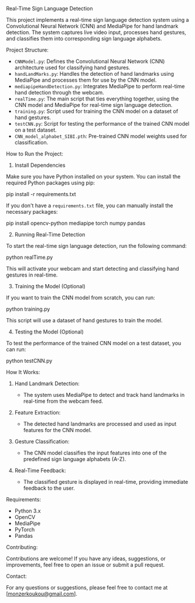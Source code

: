 Real-Time Sign Language Detection

This project implements a real-time sign language detection system using a Convolutional Neural Network (CNN) and MediaPipe for hand landmark detection. The system captures live video input, processes hand gestures, and classifies them into corresponding sign language alphabets.

Project Structure:

- `CNNModel.py`: Defines the Convolutional Neural Network (CNN) architecture used for classifying hand gestures.
- `handLandMarks.py`: Handles the detection of hand landmarks using MediaPipe and processes them for use by the CNN model.
- `mediapipeHandDetection.py`: Integrates MediaPipe to perform real-time hand detection through the webcam.
- `realTime.py`: The main script that ties everything together, using the CNN model and MediaPipe for real-time sign language detection.
- `training.py`: Script used for training the CNN model on a dataset of hand gestures.
- `testCNN.py`: Script for testing the performance of the trained CNN model on a test dataset.
- `CNN_model_alphabet_SIBI.pth`: Pre-trained CNN model weights used for classification.

How to Run the Project:

1. Install Dependencies

Make sure you have Python installed on your system. You can install the required Python packages using pip:

pip install -r requirements.txt

If you don't have a `requirements.txt` file, you can manually install the necessary packages:

pip install opencv-python mediapipe torch numpy pandas

2. Running Real-Time Detection

To start the real-time sign language detection, run the following command:

python realTime.py

This will activate your webcam and start detecting and classifying hand gestures in real-time.

3. Training the Model (Optional)

If you want to train the CNN model from scratch, you can run:

python training.py

This script will use a dataset of hand gestures to train the model.

4. Testing the Model (Optional)

To test the performance of the trained CNN model on a test dataset, you can run:

python testCNN.py

How It Works:

1. Hand Landmark Detection: 
   - The system uses MediaPipe to detect and track hand landmarks in real-time from the webcam feed.

2. Feature Extraction:
   - The detected hand landmarks are processed and used as input features for the CNN model.

3. Gesture Classification:
   - The CNN model classifies the input features into one of the predefined sign language alphabets (A-Z).

4. Real-Time Feedback:
   - The classified gesture is displayed in real-time, providing immediate feedback to the user.

Requirements:

- Python 3.x
- OpenCV
- MediaPipe
- PyTorch
- Pandas

Contributing:

Contributions are welcome! If you have any ideas, suggestions, or improvements, feel free to open an issue or submit a pull request.

Contact:

For any questions or suggestions, please feel free to contact me at [monzerkoukou@gmail.com].
